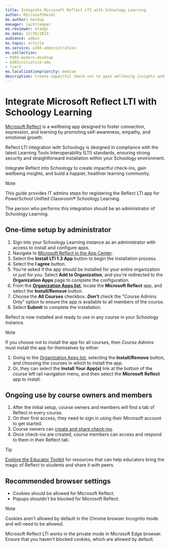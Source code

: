 ```yaml
---
title: Integrate Microsoft Reflect LTI with Schoology Learning
author: MicrosoftHeidi
ms.author: heidip
manager: jacktremper
ms.reviewer: eladgr
ms.date: 11/28/2023
audience: admin
ms.topic: article
ms.service: o365-administration
ms.collection: 
- M365-modern-desktop
- m365initiative-edu
- tier2
ms.localizationpriority: medium
description: Create impactful check-ins to gain wellbeing insights and build a happier, healthier learning community with the Microsoft Reflect Learning Tools Interoperability App for PowerSchool Unified Classroom® Schoology Learning.
---
```


# Integrate Microsoft Reflect LTI with Schoology Learning

[Microsoft Reflect](https://reflect.microsoft.com) is a wellbeing app designed to foster connection, expression, and learning by promoting self-awareness, empathy, and emotional growth.
    
Reflect LTI integration with Schoology is designed in compliance with the latest Learning Tools Interoperability (LTI) standards, ensuring strong security and straightforward installation within your Schoology environment.

Integrate Reflect into Schoology to create impactful check-ins, gain wellbeing insights, and build a happier, healthier learning community.

> [!NOTE]
> This guide provides IT admins steps for registering the Reflect LTI app for PowerSchool Unified Classroom® Schoology Learning.
> 
> The person who performs this integration should be an administrator of Schoology Learning.

## One-time setup by administrator

1. Sign into your Schoology Learning instance as an administrator with access to install and configure apps.
1. Navigate to [Microsoft Reflect in the App Center](https://app.schoology.com/apps/profile/7024494126).
1. Select the **Install LTI 1.3 App** button to begin the installation process.
1. Select the **I agree** button.
1. You're asked if the app should be installed for your entire organization or just for you. Select **Add to Organization**, and you're redirected to the **Organization Apps** page to complete the configuration.
1. From the [**Organization Apps list**](https://app.schoology.com/apps/school_apps), locate the **Microsoft Reflect** app, and select the **Install/Remove** button.
1. Choose the **All Courses** checkbox. ***Don't*** check the "Course Admins Only" option to ensure the app is available to all members of the course.
1. Select **Submit** to complete the installation.

Reflect is now installed and ready to use in any course in your Schoology instance.

> [!NOTE]
> If you choose not to install the app for all courses, then *Course Admins* must install the app for themselves by either:
>
> 1. Going to the [Organization Apps list](https://app.schoology.com/apps/school_apps), selecting the **Install/Remove** button, and choosing the courses in which to install the app.
> 1. Or, they can select the **Install Your App(s)** link at the bottom of the course left rail navigation menu, and then select the **Microsoft Reflect** app to install.

## Ongoing use by course owners and members

1. After the initial setup, course owners and members will find a tab of Reflect in every course.
1. On their first access, they need to sign in using their Microsoft account to get started.
1. Course owners can [create and share check-ins](https://support.microsoft.com/topic/c6cbbacc-5655-450e-bca9-988ddc506017).
1. Once check-ins are created, course members can access and respond to them in their Reflect tab.

> [!TIP]
> [Explore the Educator Toolkit](https://reflect.microsoft.com/home/resources) for resources that can help educators bring the magic of Reflect to students and share it with peers. 

## Recommended browser settings

- Cookies should be allowed for Microsoft Reflect.
- Popups shouldn't be blocked for Microsoft Reflect.

> [!NOTE]
> Cookies aren't allowed by default in the Chrome browser incognito mode and will need to be allowed.
>
> Microsoft Reflect LTI works in the private mode in Microsoft Edge browser. Ensure that you haven't blocked cookies, which are allowed by default.
